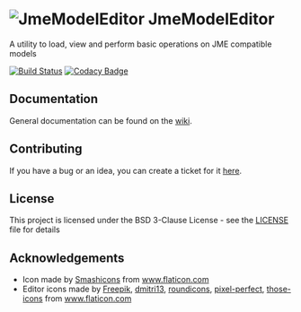 # ![JmeModelEditor](icon-64.png) JmeModelEditor
A utility to load, view and perform basic operations on JME compatible models

[![Build Status](https://travis-ci.com/rvandoosselaer/JmeModelEditor.svg?branch=master)](https://travis-ci.com/rvandoosselaer/JmeModelEditor) [![Codacy Badge](https://api.codacy.com/project/badge/Grade/709236eab32f47af9dfa080fbe67b3ff)](https://www.codacy.com/manual/rvandoosselaer/JmeModelEditor?utm_source=github.com&amp;utm_medium=referral&amp;utm_content=rvandoosselaer/JmeModelEditor&amp;utm_campaign=Badge_Grade)

## Documentation
General documentation can be found on the [wiki](https://github.com/rvandoosselaer/JmeModelEditor/wiki).

## Contributing
If you have a bug or an idea, you can create a ticket for it [here](https://github.com/rvandoosselaer/JmeModelEditor/issues).

## License
This project is licensed under the BSD 3-Clause License - see the [LICENSE](LICENSE) file for details

## Acknowledgements
-   Icon made by [Smashicons](https://www.flaticon.com/authors/smashicons) from www.flaticon.com
-   Editor icons made by [Freepik](https://www.flaticon.com/authors/freepik), [dmitri13](https://www.flaticon.com/authors/dmitri13), [roundicons](https://www.flaticon.com/authors/roundicons), [pixel-perfect](https://www.flaticon.com/authors/pixel-perfect), [those-icons](https://www.flaticon.com/authors/those-icons) from www.flaticon.com
